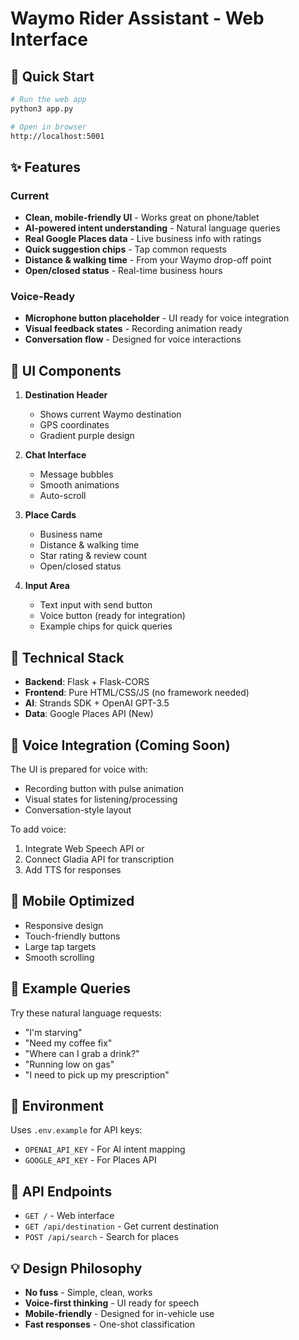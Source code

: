# Waymo Rider Assistant - Web Interface

## 🚀 Quick Start

```bash
# Run the web app
python3 app.py

# Open in browser
http://localhost:5001
```

## ✨ Features

### Current
- **Clean, mobile-friendly UI** - Works great on phone/tablet
- **AI-powered intent understanding** - Natural language queries
- **Real Google Places data** - Live business info with ratings
- **Quick suggestion chips** - Tap common requests
- **Distance & walking time** - From your Waymo drop-off point
- **Open/closed status** - Real-time business hours

### Voice-Ready
- **Microphone button placeholder** - UI ready for voice integration
- **Visual feedback states** - Recording animation ready
- **Conversation flow** - Designed for voice interactions

## 🎨 UI Components

1. **Destination Header**
   - Shows current Waymo destination
   - GPS coordinates
   - Gradient purple design

2. **Chat Interface**
   - Message bubbles
   - Smooth animations
   - Auto-scroll

3. **Place Cards**
   - Business name
   - Distance & walking time
   - Star rating & review count
   - Open/closed status

4. **Input Area**
   - Text input with send button
   - Voice button (ready for integration)
   - Example chips for quick queries

## 🔧 Technical Stack

- **Backend**: Flask + Flask-CORS
- **Frontend**: Pure HTML/CSS/JS (no framework needed)
- **AI**: Strands SDK + OpenAI GPT-3.5
- **Data**: Google Places API (New)

## 🎤 Voice Integration (Coming Soon)

The UI is prepared for voice with:
- Recording button with pulse animation
- Visual states for listening/processing
- Conversation-style layout

To add voice:
1. Integrate Web Speech API or
2. Connect Gladia API for transcription
3. Add TTS for responses

## 📱 Mobile Optimized

- Responsive design
- Touch-friendly buttons
- Large tap targets
- Smooth scrolling

## 🎯 Example Queries

Try these natural language requests:
- "I'm starving"
- "Need my coffee fix"
- "Where can I grab a drink?"
- "Running low on gas"
- "I need to pick up my prescription"

## 🔑 Environment

Uses `.env.example` for API keys:
- `OPENAI_API_KEY` - For AI intent mapping
- `GOOGLE_API_KEY` - For Places API

## 🚦 API Endpoints

- `GET /` - Web interface
- `GET /api/destination` - Get current destination
- `POST /api/search` - Search for places

## 💡 Design Philosophy

- **No fuss** - Simple, clean, works
- **Voice-first thinking** - UI ready for speech
- **Mobile-friendly** - Designed for in-vehicle use
- **Fast responses** - One-shot classification